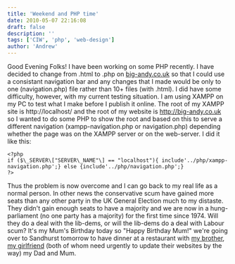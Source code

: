 ```yaml
---
title: 'Weekend and PHP time'
date: 2010-05-07 22:16:08
draft: false
description: ''
tags: ['CIW', 'php', 'web-design']
author: 'Andrew'
---
```


Good Evening Folks! I have been working on some PHP recently. I have decided to change from .html to .php on [big-andy.co.uk](http://www.big-andy.co.uk/ 'big andy website') so that I could use a consistant navigation bar and any changes that I made would be only to one (navigation.php) file rather than 10+ files (with .html). I did have some difficulty, however, with my current testing situation. I am using XAMPP on my PC to test what I make before I publish it online. The root of my XAMPP site is http://localhost/ and the root of my website is http://big-andy.co.uk so I wanted to do some PHP to show the root and based on this to serve a different navigation (xampp-navigation.php or navigation.php) depending whether the page was on the XAMPP server or on the web-server. I did it like this:

```
<?php
if ($\_SERVER\["SERVER\_NAME"\] == "localhost"){ include'../php/xampp-navigation.php';} else {include'../php/navigation.php';}
?>
```

Thus the problem is now overcome and I can go back to my real life as a normal person. In other news the conservative scum have gained more seats than any other party in the UK General Election much to my distaste. They didn't gain enough seats to have a majority and we are now in a hung-parliament (no one party has a majority) for the first time since 1974. Will they do a deal with the lib-dems, or will the lib-dems do a deal with Labour scum? It's my Mum's Birthday today so "Happy Birthday Mum!" we're going over to Sandhurst tomorrow to have dinner at a restaurant with [my brother](http://www.rob-hudson.com/ 'rob-hudson.com'), [my girlfriend](http://www.marionmouttou.co.uk 'marionmouttou.co.uk') (both of whom need urgently to update their websites by the way) my Dad and Mum.

